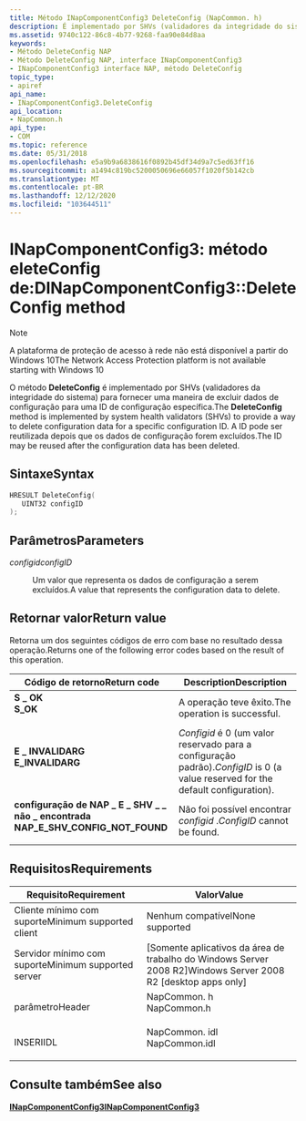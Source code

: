 ```yaml
---
title: Método INapComponentConfig3 DeleteConfig (NapCommon. h)
description: É implementado por SHVs (validadores da integridade do sistema) para fornecer uma maneira de excluir dados de configuração para uma ID de configuração específica.
ms.assetid: 9740c122-86c8-4b77-9268-faa90e84d8aa
keywords:
- Método DeleteConfig NAP
- Método DeleteConfig NAP, interface INapComponentConfig3
- INapComponentConfig3 interface NAP, método DeleteConfig
topic_type:
- apiref
api_name:
- INapComponentConfig3.DeleteConfig
api_location:
- NapCommon.h
api_type:
- COM
ms.topic: reference
ms.date: 05/31/2018
ms.openlocfilehash: e5a9b9a6838616f0892b45df34d9a7c5ed63ff16
ms.sourcegitcommit: a1494c819bc5200050696e66057f1020f5b142cb
ms.translationtype: MT
ms.contentlocale: pt-BR
ms.lasthandoff: 12/12/2020
ms.locfileid: "103644511"
---
```

# <a name="inapcomponentconfig3deleteconfig-method"></a><span data-ttu-id="36a8c-106">INapComponentConfig3: método eleteConfig de:D</span><span class="sxs-lookup"><span data-stu-id="36a8c-106">INapComponentConfig3::DeleteConfig method</span></span>

> [!Note]  
> <span data-ttu-id="36a8c-107">A plataforma de proteção de acesso à rede não está disponível a partir do Windows 10</span><span class="sxs-lookup"><span data-stu-id="36a8c-107">The Network Access Protection platform is not available starting with Windows 10</span></span>

 

<span data-ttu-id="36a8c-108">O método **DeleteConfig** é implementado por SHVs (validadores da integridade do sistema) para fornecer uma maneira de excluir dados de configuração para uma ID de configuração específica.</span><span class="sxs-lookup"><span data-stu-id="36a8c-108">The **DeleteConfig** method is implemented by system health validators (SHVs) to provide a way to delete configuration data for a specific configuration ID.</span></span> <span data-ttu-id="36a8c-109">A ID pode ser reutilizada depois que os dados de configuração forem excluídos.</span><span class="sxs-lookup"><span data-stu-id="36a8c-109">The ID may be reused after the configuration data has been deleted.</span></span>

## <a name="syntax"></a><span data-ttu-id="36a8c-110">Sintaxe</span><span class="sxs-lookup"><span data-stu-id="36a8c-110">Syntax</span></span>


```C++
HRESULT DeleteConfig(
   UINT32 configID
);
```



## <a name="parameters"></a><span data-ttu-id="36a8c-111">Parâmetros</span><span class="sxs-lookup"><span data-stu-id="36a8c-111">Parameters</span></span>

<dl> <dt>

<span data-ttu-id="36a8c-112">*configid*</span><span class="sxs-lookup"><span data-stu-id="36a8c-112">*configID*</span></span> 
</dt> <dd>

<span data-ttu-id="36a8c-113">Um valor que representa os dados de configuração a serem excluídos.</span><span class="sxs-lookup"><span data-stu-id="36a8c-113">A value that represents the configuration data to delete.</span></span>

</dd> </dl>

## <a name="return-value"></a><span data-ttu-id="36a8c-114">Retornar valor</span><span class="sxs-lookup"><span data-stu-id="36a8c-114">Return value</span></span>

<span data-ttu-id="36a8c-115">Retorna um dos seguintes códigos de erro com base no resultado dessa operação.</span><span class="sxs-lookup"><span data-stu-id="36a8c-115">Returns one of the following error codes based on the result of this operation.</span></span>



| <span data-ttu-id="36a8c-116">Código de retorno</span><span class="sxs-lookup"><span data-stu-id="36a8c-116">Return code</span></span>                                                                                                    | <span data-ttu-id="36a8c-117">Description</span><span class="sxs-lookup"><span data-stu-id="36a8c-117">Description</span></span>                                                                  |
|----------------------------------------------------------------------------------------------------------------|------------------------------------------------------------------------------|
| <dl> <span data-ttu-id="36a8c-118"><dt>**S \_ OK**</dt></span><span class="sxs-lookup"><span data-stu-id="36a8c-118"><dt>**S\_OK** </dt></span></span> </dl>                          | <span data-ttu-id="36a8c-119">A operação teve êxito.</span><span class="sxs-lookup"><span data-stu-id="36a8c-119">The operation is successful.</span></span><br/>                                      |
| <dl> <span data-ttu-id="36a8c-120"><dt>**E \_ INVALIDARG**</dt></span><span class="sxs-lookup"><span data-stu-id="36a8c-120"><dt>**E\_INVALIDARG**</dt></span></span> </dl>                   | <span data-ttu-id="36a8c-121">*Configid* é 0 (um valor reservado para a configuração padrão).</span><span class="sxs-lookup"><span data-stu-id="36a8c-121">*ConfigID* is 0 (a value reserved for the default configuration).</span></span><br/> |
| <dl> <span data-ttu-id="36a8c-122"><dt>**configuração de NAP \_ E \_ SHV \_ \_ não \_ encontrada**</dt></span><span class="sxs-lookup"><span data-stu-id="36a8c-122"><dt>**NAP\_E\_SHV\_CONFIG\_NOT\_FOUND**</dt></span></span> </dl> | <span data-ttu-id="36a8c-123">Não foi possível encontrar *configid* .</span><span class="sxs-lookup"><span data-stu-id="36a8c-123">*ConfigID* cannot be found.</span></span><br/>                                       |



 

## <a name="requirements"></a><span data-ttu-id="36a8c-124">Requisitos</span><span class="sxs-lookup"><span data-stu-id="36a8c-124">Requirements</span></span>



| <span data-ttu-id="36a8c-125">Requisito</span><span class="sxs-lookup"><span data-stu-id="36a8c-125">Requirement</span></span> | <span data-ttu-id="36a8c-126">Valor</span><span class="sxs-lookup"><span data-stu-id="36a8c-126">Value</span></span> |
|-------------------------------------|------------------------------------------------------------------------------------------|
| <span data-ttu-id="36a8c-127">Cliente mínimo com suporte</span><span class="sxs-lookup"><span data-stu-id="36a8c-127">Minimum supported client</span></span><br/> | <span data-ttu-id="36a8c-128">Nenhum compatível</span><span class="sxs-lookup"><span data-stu-id="36a8c-128">None supported</span></span><br/>                                                                |
| <span data-ttu-id="36a8c-129">Servidor mínimo com suporte</span><span class="sxs-lookup"><span data-stu-id="36a8c-129">Minimum supported server</span></span><br/> | <span data-ttu-id="36a8c-130">\[Somente aplicativos da área de trabalho do Windows Server 2008 R2\]</span><span class="sxs-lookup"><span data-stu-id="36a8c-130">Windows Server 2008 R2 \[desktop apps only\]</span></span><br/>                                  |
| <span data-ttu-id="36a8c-131">parâmetro</span><span class="sxs-lookup"><span data-stu-id="36a8c-131">Header</span></span><br/>                   | <dl> <span data-ttu-id="36a8c-132"><dt>NapCommon. h</dt></span><span class="sxs-lookup"><span data-stu-id="36a8c-132"><dt>NapCommon.h</dt></span></span> </dl>   |
| <span data-ttu-id="36a8c-133">INSERI</span><span class="sxs-lookup"><span data-stu-id="36a8c-133">IDL</span></span><br/>                      | <dl> <span data-ttu-id="36a8c-134"><dt>NapCommon. idl</dt></span><span class="sxs-lookup"><span data-stu-id="36a8c-134"><dt>NapCommon.idl</dt></span></span> </dl> |



## <a name="see-also"></a><span data-ttu-id="36a8c-135">Consulte também</span><span class="sxs-lookup"><span data-stu-id="36a8c-135">See also</span></span>

<dl> <dt>

[<span data-ttu-id="36a8c-136">**INapComponentConfig3**</span><span class="sxs-lookup"><span data-stu-id="36a8c-136">**INapComponentConfig3**</span></span>](inapcomponentconfig3.md)
</dt> </dl>

 

 





